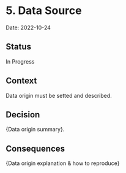 # 5. Data Source

Date: 2022-10-24

## Status

In Progress

## Context

Data origin must be setted and described.

## Decision

{Data origin summary}.

## Consequences

{Data origin explanation & how to reproduce}